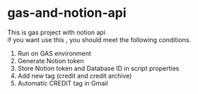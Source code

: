 # gas-and-notion-api
This is gas project with notion api   
if you want use this , you should meet the following conditions.

1.  Run on GAS environment
2.  Generate Notion token
3.  Store Notion token and Database ID in script properties
4.  Add new tag (credit and credit archive)
5.  Automatic CREDIT tag in Gmail
